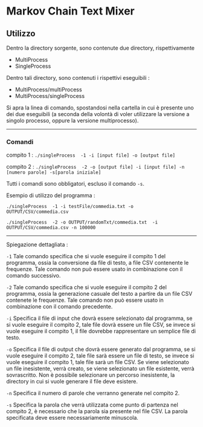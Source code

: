 # Markov Chain Text Mixer

## Utilizzo

Dentro la directory sorgente, sono contenute due directory, rispettivamente 
- MultiProcess 
- SingleProcess 

Dentro tali directory, sono contenuti i rispettivi eseguibili : 

- MultiProcess/multiProcess
- MultiProcess/singleProcess

Si apra la linea di comando, spostandosi nella cartella in cui è presente uno dei due eseguibili (a seconda della volontà di voler utilizzare la versione a singolo processo, oppure la versione multiprocesso).


---


### Comandi 

compito 1 : ```./singleProcess  -1 -i [input file] -o [output file]  ```

compito 2 : ``` ./singleProcess  -2 -o [output file] -i [input file] -n [numero parole] -s[parola iniziale] ```

Tutti i comandi sono obbligatori, escluso il comando ``` -s ```.

Esempio di utilizzo del programma :

```./singleProcess  -1 -i testFile/commedia.txt -o OUTPUT/CSV/commedia.csv  ```

``` ./singleProcess  -2 -o OUTPUT/randomTxt/commedia.txt  -i OUTPUT/CSV/commedia.csv -n 100000 ```

---

Spiegazione dettagliata : 

``` -1 ``` Tale comando specifica che si vuole eseguire il compito 1 del programma, ossia la conversione da file di testo, a file CSV contenente le frequenze. Tale comando non può essere usato in combinazione con il comando successivo.

``` -2 ```  Tale comando specifica che si vuole eseguire il compito 2 del programma, ossia la 
generazione casuale del testo a partire da un file CSV contenete le frequenze. Tale comando non può essere usato in combinazione con il comando precedente.

``` -i ``` Specifica il file di input che dovrà essere selezionato dal programma, se si vuole eseguire il compito 2, tale file dovrà essere un file CSV, se invece si vuole eseguire il compito 1, il file dovrebbe rappresentare un semplice file di testo.

``` -o ``` Specifica il file di output che dovrà essere generato dal programma, se si vuole eseguire il compito 2, tale file sarà essere un file di testo, se invece si vuole eseguire il compito 1, tale file sarà un file CSV. Se viene selezionato un file inesistente, verrà creato, se viene selezionato un file esistente, verrà sovrascritto. Non è possibile selezionare un percorso inesistente, la directory in cui si vuole generare il file deve esistere.

``` -n ``` Specifica il numero di parole che verranno generate nel compito 2. 

``` -s ``` Specifica la parola che verrà utilizzata come punto di partenza nel compito 2, 
è necessario che la parola sia presente nel file CSV. La parola specificata deve essere 
necessariamente minuscola.

